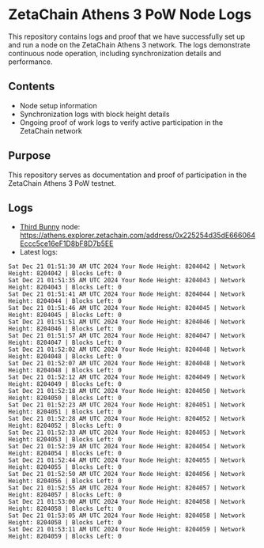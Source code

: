 # ZetaChain Athens 3 PoW Node Logs
This repository contains logs and proof that we have successfully set up and run a node on the ZetaChain Athens 3 network. The logs demonstrate continuous node operation, including synchronization details and performance.

## Contents
- Node setup information
- Synchronization logs with block height details
- Ongoing proof of work logs to verify active participation in the ZetaChain network

## Purpose
This repository serves as documentation and proof of participation in the ZetaChain Athens 3 PoW testnet.

## Logs

- [Third Bunny](https://thirdbunny.xyz/) node: https://athens.explorer.zetachain.com/address/0x225254d35dE666064Eccc5ce16eF1D8bF8D7b5EE
- Latest logs:
```
Sat Dec 21 01:51:30 AM UTC 2024 Your Node Height: 8204042 | Network Height: 8204042 | Blocks Left: 0
Sat Dec 21 01:51:35 AM UTC 2024 Your Node Height: 8204043 | Network Height: 8204043 | Blocks Left: 0
Sat Dec 21 01:51:41 AM UTC 2024 Your Node Height: 8204044 | Network Height: 8204044 | Blocks Left: 0
Sat Dec 21 01:51:46 AM UTC 2024 Your Node Height: 8204045 | Network Height: 8204045 | Blocks Left: 0
Sat Dec 21 01:51:51 AM UTC 2024 Your Node Height: 8204046 | Network Height: 8204046 | Blocks Left: 0
Sat Dec 21 01:51:57 AM UTC 2024 Your Node Height: 8204047 | Network Height: 8204047 | Blocks Left: 0
Sat Dec 21 01:52:02 AM UTC 2024 Your Node Height: 8204048 | Network Height: 8204048 | Blocks Left: 0
Sat Dec 21 01:52:07 AM UTC 2024 Your Node Height: 8204048 | Network Height: 8204048 | Blocks Left: 0
Sat Dec 21 01:52:12 AM UTC 2024 Your Node Height: 8204049 | Network Height: 8204049 | Blocks Left: 0
Sat Dec 21 01:52:18 AM UTC 2024 Your Node Height: 8204050 | Network Height: 8204050 | Blocks Left: 0
Sat Dec 21 01:52:23 AM UTC 2024 Your Node Height: 8204051 | Network Height: 8204051 | Blocks Left: 0
Sat Dec 21 01:52:28 AM UTC 2024 Your Node Height: 8204052 | Network Height: 8204052 | Blocks Left: 0
Sat Dec 21 01:52:33 AM UTC 2024 Your Node Height: 8204053 | Network Height: 8204053 | Blocks Left: 0
Sat Dec 21 01:52:39 AM UTC 2024 Your Node Height: 8204054 | Network Height: 8204054 | Blocks Left: 0
Sat Dec 21 01:52:44 AM UTC 2024 Your Node Height: 8204055 | Network Height: 8204055 | Blocks Left: 0
Sat Dec 21 01:52:50 AM UTC 2024 Your Node Height: 8204056 | Network Height: 8204056 | Blocks Left: 0
Sat Dec 21 01:52:55 AM UTC 2024 Your Node Height: 8204057 | Network Height: 8204057 | Blocks Left: 0
Sat Dec 21 01:53:00 AM UTC 2024 Your Node Height: 8204058 | Network Height: 8204058 | Blocks Left: 0
Sat Dec 21 01:53:05 AM UTC 2024 Your Node Height: 8204058 | Network Height: 8204058 | Blocks Left: 0
Sat Dec 21 01:53:11 AM UTC 2024 Your Node Height: 8204059 | Network Height: 8204059 | Blocks Left: 0
```
